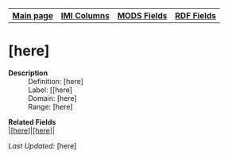 <!DOCTYPE html>
<html>

<body>
<table style="width:100%">
  <tr>
    <th><a href="index.md">Main page</a></th>
	<th><a href="IMI.md">IMI Columns</a></th>
    <th><a href="MODS.md">MODS Fields</a></th>
    <th><a href="RDF.md">RDF Fields</a></th>
  </tr>
</table>



<h1>[here]</h1>
<dl>
  <dt><b>Description</b></dt>
  <dd>Definition: [here]</dd>
  <dd>Label:  [[here]</dd>
  <dd>Domain:  [here]</dd>
  <dd>Range:  [here]</dd>
</dl>
<dl>
	<dt><b>Related Fields</b></dt>
		|<a href="template.md">[here]</a>|<a href="MODS.template.md">[here]</a>|
</dl>
<p><i>Last Updated: </i>[here]</p>
</body>
</html>